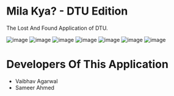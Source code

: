 # Mila Kya? - DTU Edition
The Lost And Found Application of DTU.

![image](https://user-images.githubusercontent.com/57489781/114589531-6308f380-9ca5-11eb-9f72-6966fbfdca28.png)
![image](https://user-images.githubusercontent.com/57489781/114589766-9ba8cd00-9ca5-11eb-9360-958ccf692a77.png)
![image](https://user-images.githubusercontent.com/57489781/114589672-85027600-9ca5-11eb-828d-86b9324343f0.png)
![image](https://user-images.githubusercontent.com/57489781/114589704-8af85700-9ca5-11eb-90a7-709b8708281e.png)
![image](https://user-images.githubusercontent.com/57489781/114589749-95b2ec00-9ca5-11eb-9cf7-7202006c96cf.png)
![image](https://user-images.githubusercontent.com/57489781/114589735-9186ce80-9ca5-11eb-8828-87d2987b04e1.png)
![image](https://user-images.githubusercontent.com/57489781/114589640-7d42d180-9ca5-11eb-863d-b77a6eac46db.png)

# Developers Of This Application
* Vaibhav Agarwal
* Sameer Ahmed
